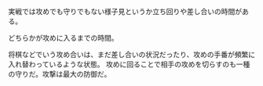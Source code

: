 実戦では攻めでも守りでもない様子見というか立ち回りや差し合いの時間がある。

どちらかが攻めに入るまでの時間。

将棋などでいう攻め合いは、まだ差し合いの状況だったり、攻めの手番が頻繁に入れ替わっているような状態。
攻めに回ることで相手の攻めを切らすのも一種の守りだ。攻撃は最大の防御だ。
